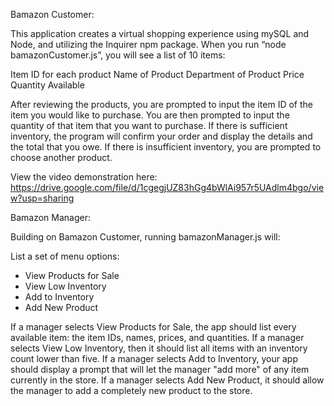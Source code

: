 Bamazon Customer:

This application creates a virtual shopping experience using mySQL and Node, and utilizing the Inquirer npm package. When you run “node bamazonCustomer.js”, you will see a list of 10 items:

Item ID for each product
Name of Product
Department of Product
Price
Quantity Available

After reviewing the products, you are prompted to input the item ID of the item you would like to purchase. You are then prompted to input the quantity of that item that you want to purchase. If there is sufficient inventory, the program will confirm your order and display the details and the total that you owe. If there is insufficient inventory, you are prompted to choose another product.

View the video demonstration here: https://drive.google.com/file/d/1cgegjUZ83hGg4bWlAi957r5UAdlm4bgo/view?usp=sharing

Bamazon Manager:

Building on Bamazon Customer, running bamazonManager.js will: 

List a set of menu options:
- View Products for Sale
- View Low Inventory
- Add to Inventory
- Add New Product

If a manager selects View Products for Sale, the app should list every available item: the item IDs, names, prices, and quantities.
If a manager selects View Low Inventory, then it should list all items with an inventory count lower than five.
If a manager selects Add to Inventory, your app should display a prompt that will let the manager "add more" of any item currently in the store.
If a manager selects Add New Product, it should allow the manager to add a completely new product to the store.
